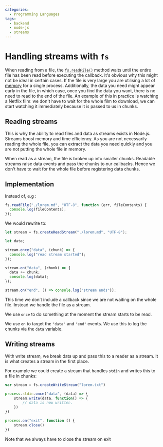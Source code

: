 ```yaml
---
categories:
  - Programming Languages
tags:
  - backend
  - node-js
  - streams
---
```


# Handling streams with `fs`

When reading from a file, the [`fs.readFile()`](/Programming_Languages/Node/Modules/Core/fs.md) method waits until the entire file has been read before executing the callback. It's obvious why this might not be ideal in certain cases. If the file is very large you are utilising a lot of [memory](/Computer_Architecture/Memory/Memory.md) for a single process. Additionally, the data you need might appear early in the file, in which case, once you find the data you want, there is no need to read to the end of the file. An example of this in practice is watching a Netflix film: we don't have to wait for the whole film to download, we can start watching it immediately because it is passed to us in chunks.

## Reading streams

This is why the ability to read files and data as streams exists in Node.js. Streams boost memory and time efficiency. As you are not necessarily reading the whole file, you can extract the data you need quickly and you are not putting the whole file in memory.

When read as a stream, the file is broken up into smaller chunks. Readable streams raise data events and pass the chunks to our callbacks. Hence we don't have to wait for the whole file before registering data chunks.

## Implementation

Instead of, e.g :

```js
fs.readFile("./lorem.md", "UTF-8", function (err, fileContents) {
  console.log(fileContents);
});
```

We would rewrite to:

```js
let stream = fs.createReadStream("./lorem.md", "UTF-8");

let data;

stream.once("data", (chunk) => {
  console.log("read stream started");
});

stream.on("data", (chunk) => {
  data += chunk;
  console.log(data);
});

stream.on("end", () => console.log("stream ends"));
```

This time we don't include a callback since we are not waiting on the whole file. Instead we handle the file as a stream.

We use `once` to do something at the moment the stream starts to be read.

We use `on` to target the `"data"` and `"end"` events. We use this to log the chunks via the `data` variable.

## Writing streams

With write stream, we break data up and pass this to a reader as a stream. It is what creates a stream in the first place.

For example we could create a stream that handles `stdin` and writes this to a file in chunks:

```js
var stream = fs.createWriteStream("lorem.txt")

process.stdin.once("data", (data) => {
    stream.write(data, function() => {
        // data is now written.
    })
})

process.on("exit", function () {
    stream.close()
})
```

Note that we always have to close the stream on exit
